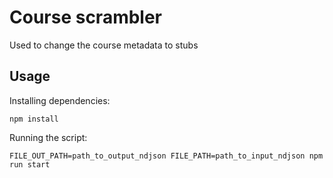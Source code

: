 # Course scrambler

Used to change the course metadata to stubs

## Usage

Installing dependencies:

```
npm install

```

Running the script:

```
FILE_OUT_PATH=path_to_output_ndjson FILE_PATH=path_to_input_ndjson npm run start
```
